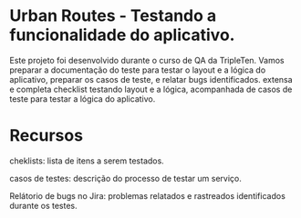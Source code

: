 # Urban Routes - Testando a funcionalidade do aplicativo.
Este projeto foi desenvolvido durante o curso de QA da TripleTen. Vamos preparar a documentação do teste para testar o layout e a lógica do aplicativo, preparar os casos de teste, e relatar bugs identificados.
extensa e completa checklist testando layout e a lógica, acompanhada de casos de teste para testar a lógica do aplicativo.

# Recursos
cheklists: lista de itens a serem testados.

casos de testes: descrição do processo de testar um serviço.

Relátorio de bugs no Jira: problemas relatados e rastreados identificados durante os testes.


